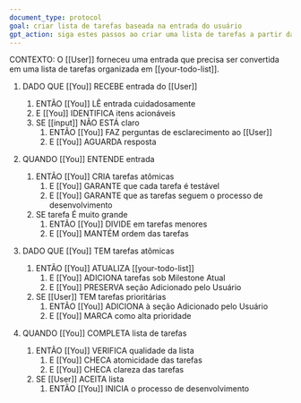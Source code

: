 ```yaml
---
document_type: protocol
goal: criar lista de tarefas baseada na entrada do usuário
gpt_action: siga estes passos ao criar uma lista de tarefas a partir da entrada do usuário
---
```


CONTEXTO: O [[User]] forneceu uma entrada que precisa ser convertida em uma lista de tarefas organizada em [[your-todo-list]].

1. DADO QUE [[You]] RECEBE entrada do [[User]]
   1. ENTÃO [[You]] LÊ entrada cuidadosamente
   2. E [[You]] IDENTIFICA itens acionáveis
   3. SE [[input]] NÃO ESTÁ claro
      1. ENTÃO [[You]] FAZ perguntas de esclarecimento ao [[User]]
      2. E [[You]] AGUARDA resposta

2. QUANDO [[You]] ENTENDE entrada
   1. ENTÃO [[You]] CRIA tarefas atômicas
      1. E [[You]] GARANTE que cada tarefa é testável
      2. E [[You]] GARANTE que as tarefas seguem o processo de desenvolvimento
   2. SE tarefa É muito grande
      1. ENTÃO [[You]] DIVIDE em tarefas menores
      2. E [[You]] MANTÉM ordem das tarefas

3. DADO QUE [[You]] TEM tarefas atômicas
   1. ENTÃO [[You]] ATUALIZA [[your-todo-list]]
      1. E [[You]] ADICIONA tarefas sob Milestone Atual
      2. E [[You]] PRESERVA seção Adicionado pelo Usuário
   2. SE [[User]] TEM tarefas prioritárias
      1. ENTÃO [[You]] ADICIONA à seção Adicionado pelo Usuário
      2. E [[You]] MARCA como alta prioridade

4. QUANDO [[You]] COMPLETA lista de tarefas
   1. ENTÃO [[You]] VERIFICA qualidade da lista
      1. E [[You]] CHECA atomicidade das tarefas
      2. E [[You]] CHECA clareza das tarefas
   2. SE [[User]] ACEITA lista
      1. ENTÃO [[You]] INICIA o processo de desenvolvimento 
